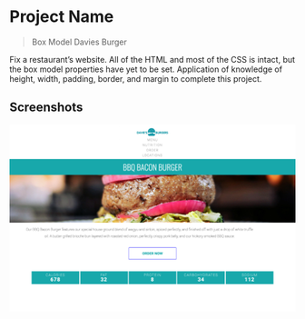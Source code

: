 # Project Name

>  Box Model Davies Burger 

Fix a restaurant’s website. All of the HTML and most of the CSS is intact, but the box model properties have yet to be set. Application of knowledge of height, width, padding, border, and margin to complete this project.


## Screenshots
![Davies Burger ](./burgerwebsite.png)
